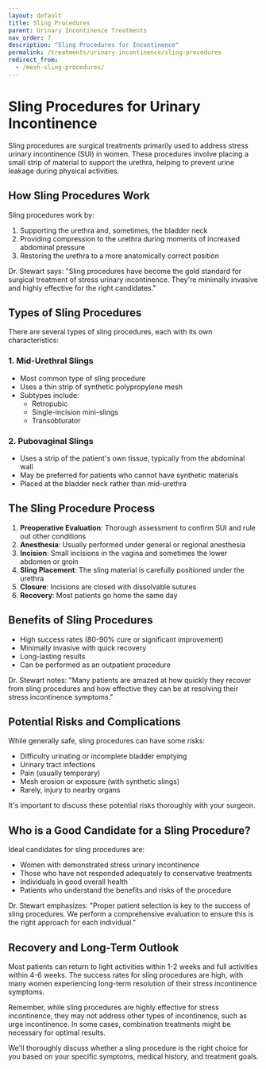 ```yaml
---
layout: default
title: Sling Procedures
parent: Urinary Incontinence Treatments
nav_order: 7
description: "Sling Procedures for Incontinence"
permalink: /treatments/urinary-incontinence/sling-procedures
redirect_from:
  - /mesh-sling-procedures/
---
```


# Sling Procedures for Urinary Incontinence

Sling procedures are surgical treatments primarily used to address stress urinary incontinence (SUI) in women. These procedures involve placing a small strip of material to support the urethra, helping to prevent urine leakage during physical activities.

## How Sling Procedures Work

Sling procedures work by:

1. Supporting the urethra and, sometimes, the bladder neck
2. Providing compression to the urethra during moments of increased abdominal pressure
3. Restoring the urethra to a more anatomically correct position

Dr. Stewart says: "Sling procedures have become the gold standard for surgical treatment of stress urinary incontinence. They're minimally invasive and highly effective for the right candidates."

## Types of Sling Procedures

There are several types of sling procedures, each with its own characteristics:

### 1. Mid-Urethral Slings

- Most common type of sling procedure
- Uses a thin strip of synthetic polypropylene mesh
- Subtypes include:
  - Retropubic
  - Single-incision mini-slings
  - Transobturator

### 2. Pubovaginal Slings

- Uses a strip of the patient's own tissue, typically from the abdominal wall
- May be preferred for patients who cannot have synthetic materials
- Placed at the bladder neck rather than mid-urethra

## The Sling Procedure Process

1. **Preoperative Evaluation**: Thorough assessment to confirm SUI and rule out other conditions
2. **Anesthesia**: Usually performed under general or regional anesthesia
3. **Incision**: Small incisions in the vagina and sometimes the lower abdomen or groin
4. **Sling Placement**: The sling material is carefully positioned under the urethra
5. **Closure**: Incisions are closed with dissolvable sutures
6. **Recovery**: Most patients go home the same day

## Benefits of Sling Procedures

- High success rates (80-90% cure or significant improvement)
- Minimally invasive with quick recovery
- Long-lasting results
- Can be performed as an outpatient procedure

Dr. Stewart notes: "Many patients are amazed at how quickly they recover from sling procedures and how effective they can be at resolving their stress incontinence symptoms."

## Potential Risks and Complications

While generally safe, sling procedures can have some risks:

- Difficulty urinating or incomplete bladder emptying
- Urinary tract infections
- Pain (usually temporary)
- Mesh erosion or exposure (with synthetic slings)
- Rarely, injury to nearby organs

It's important to discuss these potential risks thoroughly with your surgeon.

## Who is a Good Candidate for a Sling Procedure?

Ideal candidates for sling procedures are:

- Women with demonstrated stress urinary incontinence
- Those who have not responded adequately to conservative treatments
- Individuals in good overall health
- Patients who understand the benefits and risks of the procedure

Dr. Stewart emphasizes: "Proper patient selection is key to the success of sling procedures. We perform a comprehensive evaluation to ensure this is the right approach for each individual."

## Recovery and Long-Term Outlook

Most patients can return to light activities within 1-2 weeks and full activities within 4-6 weeks. The success rates for sling procedures are high, with many women experiencing long-term resolution of their stress incontinence symptoms.

Remember, while sling procedures are highly effective for stress incontinence, they may not address other types of incontinence, such as urge incontinence. In some cases, combination treatments might be necessary for optimal results.

We'll thoroughly discuss whether a sling procedure is the right choice for you based on your specific symptoms, medical history, and treatment goals.